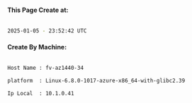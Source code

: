 
   
#### This Page Create at:

```bash

2025-01-05 - 23:52:42 UTC

```

#### Create By Machine:

```bash

Host Name : fv-az1440-34

platform  : Linux-6.8.0-1017-azure-x86_64-with-glibc2.39

Ip Local  : 10.1.0.41

```

